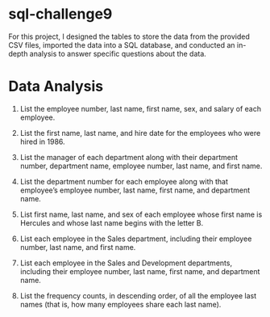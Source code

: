 # sql-challenge9
For this project, I designed the tables to store the data from the provided CSV files, imported the data into a SQL database, and conducted an in-depth analysis to answer specific questions about the data.

# Data Analysis

1. List the employee number, last name, first name, sex, and salary of each employee.

2. List the first name, last name, and hire date for the employees who were hired in 1986.

3. List the manager of each department along with their department number, department name, employee number, last name, and first name.

4. List the department number for each employee along with that employee’s employee number, last name, first name, and department name.

5. List first name, last name, and sex of each employee whose first name is Hercules and whose last name begins with the letter B.

6. List each employee in the Sales department, including their employee number, last name, and first name.

7. List each employee in the Sales and Development departments, including their employee number, last name, first name, and department name.

8. List the frequency counts, in descending order, of all the employee last names (that is, how many employees share each last name).
